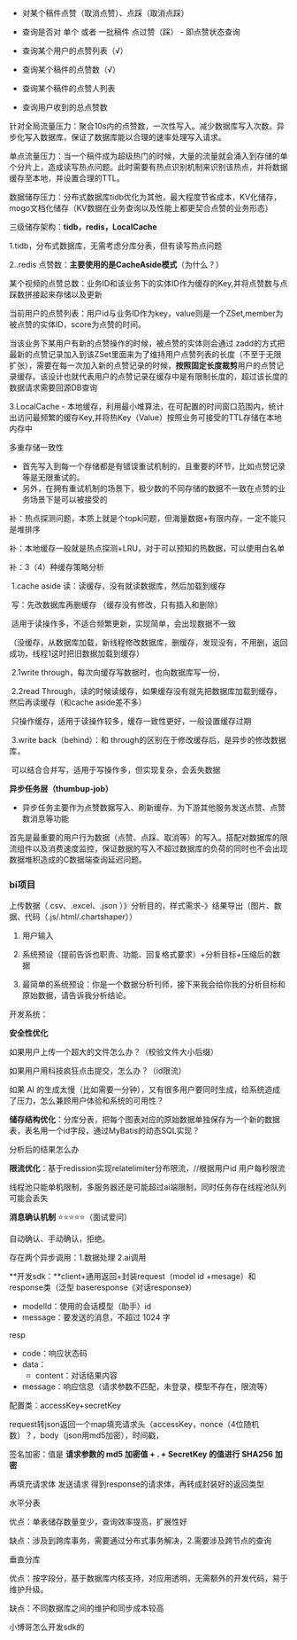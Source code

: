 - 对某个稿件点赞（取消点赞）、点踩（取消点踩）
- 查询是否对 单个 或者 一批稿件 点过赞（踩） - 即点赞状态查询
- 查询某个用户的点赞列表（√）
- 查询某个稿件的点赞数（√）

- 查询某个稿件的点赞人列表

- 查询用户收到的总点赞数

针对全局流量压力：聚合10s内的点赞数，一次性写入。减少数据库写入次数。异步化写入数据库，保证了数据库能以合理的速率处理写入请求。

单点流量压力：当一个稿件成为超级热门的时候，大量的流量就会涌入到存储的单个分片上，造成读写热点问题。此时需要有热点识别机制来识别该热点，并将数据缓存至本地，并设置合理的TTL。

数据储存压力：分布式数据库tidb优化为其他，最大程度节省成本，KV化储存，mogo文档化储存（KV数据在业务查询以及性能上都更契合点赞的业务形态）

三级储存架构：**tidb，redis，LocalCache**

1.tidb，分布式数据库，无需考虑分库分表，但有读写热点问题

2..redis 点赞数：**主要使用的是CacheAside模式**（为什么？）

​			某个视频的点赞总数：业务ID和该业务下的实体ID作为缓存的Key,并将点赞数与点踩数拼接起来存储以及更新

​			当前用户的点赞列表：用户id与业务ID作为key，value则是一个ZSet,member为被点赞的实体ID，score为点赞的时间。

当该业务下某用户有新的点赞操作的时候，被点赞的实体则会通过 zadd的方式把最新的点赞记录加入到该ZSet里面来为了维持用户点赞列表的长度（不至于无限扩张），需要在每一次加入新的点赞记录的时候，**按照固定长度裁剪**用户的点赞记录缓存。该设计也就代表用户的点赞记录在缓存中是有限制长度的，超过该长度的数据请求需要回源DB查询

3.LocalCache - 本地缓存，利用最小堆算法，在可配置的时间窗口范围内，统计出访问最频繁的缓存Key,并将热Key（Value）按照业务可接受的TTL存储在本地内存中

多重存储一致性

- 首先写入到每一个存储都是有错误重试机制的，且重要的环节，比如点赞记录等是无限重试的。
- 另外，在拥有重试机制的场景下，极少数的不同存储的数据不一致在点赞的业务场景下是可以被接受的

补：热点探测问题，本质上就是个topk问题，但海量数据+有限内存，一定不能只是堆排序

补：本地缓存一般就是热点探测+LRU，对于可以预知的热数据，可以使用白名单

补：3（4）种缓存策略分析

​	1.cache aside 读：读缓存，没有就读数据库，然后加载到缓存

​								写：先改数据库再删缓存  （缓存没有修改，只有插入和删除）

​								适用于读操作多，不适合频繁更新，实现简单，会出现数据不一致

（没缓存，从数据库加载，新线程修改数据库，删缓存，发现没有，不用删，返回成功，线程1这时把旧数据加载到缓存）

​	2.1write through，每次向缓存写数据时，也向数据库写一份，

​	2.2read Through，读的时候读缓存，如果缓存没有就先把数据库加载到缓存，然后再读缓存（和cache aside差不多）

​								只操作缓存，适用于读操作较多，缓存一致性更好，一般设置缓存过期

​	3.write back（behind）：和 through的区别在于修改缓存后，是异步的修改数据库，

​								可以结合合并写，适用于写操作多，但实现复杂，会丢失数据

**异步任务层（thumbup-job）**

- 异步任务主要作为点赞数据写入、刷新缓存、为下游其他服务发送点赞、点赞数消息等功能

首先是最重要的用户行为数据（点赞、点踩、取消等）的写入。搭配对数据库的限流组件以及消费速度监控，保证数据的写入不超过数据库的负荷的同时也不会出现数据堆积造成的C数据端查询延迟问题。

### bi项目

上传数据（.csv、.excel、.json ）》分析目的，样式需求-》结果导出（图片、数据、代码（.js/.html/.chartshaper））

1. 用户输入

1. 系统预设（提前告诉也职责、功能、回复格式要求）+分析目标+压缩后的数据

1. 最简单的系统预设：你是一个数据分析刊师，接下来我会给你我的分析目标和原始数据，请告诉我分析结论。



开发系统：

**安全性优化**

如果用户上传一个超大的文件怎么办？（校验文件大小后缀）

如果用户用科技疯狂点击提交，怎么办？（id限流）

如果 AI 的生成太慢（比如需要一分钟），又有很多用户要同时生成，给系统造成了压力，怎么兼顾用户体验和系统的可用性？

**储存结构优化**：分库分表，把每个图表对应的原始数据单独保存为一个新的数据表，表名用一个id字段，通过MyBatis的动态SQL实现？

分析后的结果怎么办

**限流优化**：基于redission实现relatelimiter分布限流，//根据用户id 用户每秒限流



线程池只能单机限制，多服务器还是可能超过ai端限制，同时任务存在线程池队列可能会丢失

**消息确认机制** ⭐⭐⭐⭐⭐（面试爱问）

自动确认、手动确认，拒绝。

存在两个异步调用：1.数据处理 2.ai调用

**开发sdk：**client+通用返回+封装request（model id +mesage）和response类（泛型 baseresponse《对话response》）

- modelId：使用的会话模型（助手）id
- message：要发送的消息，不超过 1024 字

resp

- code：响应状态码
- data：
  - content：对话结果内容
- message：响应信息（请求参数不匹配，未登录，模型不存在，限流等）

配置类：accessKey+secretKey	

request转json返回一个map填充请求头（accessKey，nonce（4位随机数）？，body（json用md5加密），时间戳，

签名加密：值是 **请求参数的 md5 加密值 + . + SecretKey 的值进行 SHA256 加密**

再填充请求体 发送请求 得到response的请求体，再转成封装好的返回类型







水平分表

优点：单表储存数量变少，查询效率提高，扩展性好

缺点：涉及到跨库事务，需要通过分布式事务解决，2.需要涉及跨节点的查询

垂直分库

优点：按字段分，基于数据库内核支持，对应用透明，无需额外的开发代码，易于维护升级。

缺点：不同数据库之间的维护和同步成本较高

小博哥怎么开发sdk的